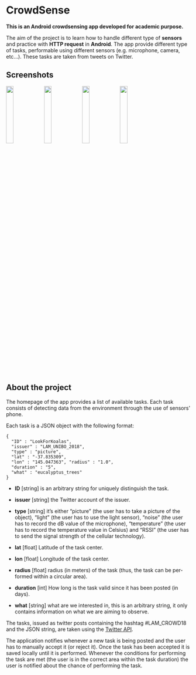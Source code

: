 # CrowdSense
**This is an Android crowdsensing app developed for academic purpose.**

The aim of the project is to learn how to handle different type of **sensors** and practice with **HTTP request** in **Android**.
The app provide different type of tasks, performable using different sensors (e.g. microphone, camera, etc...).
These tasks are taken from tweets on Twitter.

## Screenshots
<img width="20%" align="left" src="https://imgur.com/MFtkXB6">
<img width="20%" align="left" src="https://i.imgur.com/ceC7y1C.jpg">
<img width="20%" src="https://i.imgur.com/EEDgDwO.jpg">
<img width="20%" align="left" src="https://i.imgur.com/6IEm6R9.jpg">


## About the project
The homepage of the app provides a list of available tasks. 
Each task consists of detecting data from the environment through the use of sensors' phone.

Each task is a JSON object with the following format:
```       
{
  "ID" : "LookForKoalas", 
  "issuer" : "LAM_UNIBO_2018", 
  "type" : "picture",
  "lat" : "-37.835309",
  "lon" : "145.047363", "radius" : "1.0",
  "duration" : "5",
  "what" : "eucalyptus_trees"
}
```

* **ID** [string] is an arbitrary string for uniquely distinguish the task.

* **issuer** [string] the Twitter account of the issuer.

*  **type** [string] it’s either “picture” (the user has to take a picture of the object), “light” (the user has to use the light sensor), “noise” (the user has to record the dB value of the microphone), “temperature” (the user has to record the temperature value in Celsius) and “RSSI” (the user has to send the signal strength of the cellular technology).

* **lat** [float] Latitude of the task center.

* **lon** [float] Longitude of the task center.

* **radius** [float] radius (in meters) of the task (thus, the task can be per- formed within a circular area).

* **duration** [int] How long is the task valid since it has been posted (in days).

* **what** [string] what are we interested in, this is an arbitrary string, it only contains information on what we are aiming to observe.

The tasks, issued as twitter posts containing the hashtag #LAM_CROWD18 and the JSON string, are taken using the [Twitter API](https://developer.twitter.com/en/docs "Twitter API"). 

The application notifies whenever a new task is being posted and the user has to manually accept it (or reject it). Once the task has been accepted it is saved locally until it is performed. Whenever the conditions for performing the task are met (the user is in the correct area within the task duration) the user is notified about the chance of performing the task.


